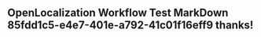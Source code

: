 <properties
ms.topic="hero-topic"
ms.test1="hero-topic"
ms.test2="test"/>

## OpenLocalization Workflow Test MarkDown 85fdd1c5-e4e7-401e-a792-41c01f16eff9 thanks!
